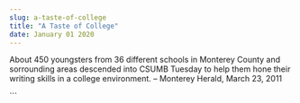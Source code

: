 ```yaml
---
slug: a-taste-of-college
title: "A Taste of College"
date: January 01 2020
---
```


 
<p>
  About 450 youngsters from 36 different schools in Monterey County and
  sorrounding areas descended into CSUMB Tuesday to help them hone their writing
  skills in a college environment. – Monterey Herald, March 23, 2011
</p>
```
